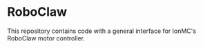 # RoboClaw
This repository contains code with a general interface for IonMC's RoboClaw motor controller.
